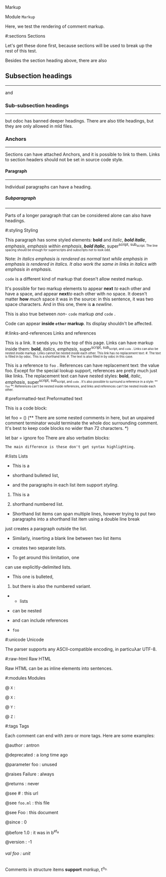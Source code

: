 Markup

 Module  `` Markup `` 


Here, we test the rendering of comment markup.


#:sections  Sections


Let's get these done first, because sections will be used to break up the rest of this test.


Besides the section heading above, there are also




## Subsection headings
---


and




### Sub-subsection headings
---


but odoc has banned deeper headings. There are also title headings, but they are only allowed in mld files.




### Anchors
---


Sections can have attached Anchors, and it is possible to link to them. Links to section headers should not be set in source code style.




#### Paragraph
---


Individual paragraphs can have a heading.




##### Subparagraph
---


Parts of a longer paragraph that can be considered alone can also have headings.




#:styling  Styling


This paragraph has some styled elements: **bold** and _italic_, **_bold italic_**, _emphasis_, __emphasis_ within emphasis_, **_bold italic_**, super<sup>script, sub<sub>script. The line spacing should be enough for superscripts and subscripts not to look odd.


Note: _In italics _emphasis_ is rendered as normal text while _emphasis _in_ emphasis_ is rendered in italics._ _It also work the same in links in italics with _emphasis _in_ emphasis_._


 `` code ``  is a different kind of markup that doesn't allow nested markup.


It's possible for two markup elements to appear **next** _to_ each other and have a space, and appear **next**_to_ each other with no space. It doesn't matter **how** _much_ space it was in the source: in this sentence, it was two space characters. And in this one, there is **a** _newline_.


This is also true between _non-_ `` code ``  markup _and_  `` code `` .


Code can appear **inside  `` other ``  markup**. Its display shouldn't be affected.




#:links-and-references  Links and references


This is a link. It sends you to the top of this page. Links can have markup inside them: **bold**, _italics_, _emphasis_, super<sup>script, sub<sub>script, and  `` code `` . Links can also be nested _inside_ markup. Links cannot be nested inside each other. This link has no replacement text: #. The text is filled in by odoc. This is a shorthand link: #. The text is also filled in by odoc in this case.


This is a reference to  `` foo `` . References can have replacement text: the value foo. Except for the special lookup support, references are pretty much just like links. The replacement text can have nested styles: **bold**, _italic_, _emphasis_, super<sup>script, sub<sub>script, and  `` code `` . It's also possible to surround a reference in a style: ** `` foo `` **. References can't be nested inside references, and links and references can't be nested inside each other.




#:preformatted-text  Preformatted text


This is a code block:


let foo = ()
(** There are some nested comments in here, but an unpaired comment
    terminator would terminate the whole doc surrounding comment. It's
    best to keep code blocks no wider than 72 characters. *)

let bar =
  ignore foo
There are also verbatim blocks:


    The main difference is these don't get syntax highlighting.


#:lists  Lists


- This is a

- shorthand bulleted list,

- and the paragraphs in each list item support _styling_.

1. This is a

2. shorthand numbered list.

- Shorthand list items can span multiple lines, however trying to put two paragraphs into a shorthand list item using a double line break

just creates a paragraph outside the list.


- Similarly, inserting a blank line between two list items

- creates two separate lists.

- To get around this limitation, one


can use explicitly-delimited lists.



- This one is bulleted,

1. but there is also the numbered variant.

- - lists

- can be nested

- and can include references

-  `` foo `` 




#:unicode  Unicode


The parser supports any ASCII-compatible encoding, in particuλar UTF-8.




#:raw-html  Raw HTML


Raw HTML can be  as inline elements into sentences.





#:modules  Modules



@ `` X ``  : 



@ `` X ``  : 



@ `` Y ``  : 



@ `` Z ``  : 




#:tags  Tags


Each comment can end with zero or more tags. Here are some examples:



@author : antron



@deprecated : a _long_ time ago





@parameter foo : unused





@raises Failure : always





@returns : never





@see # : this url





@see  `` foo.ml ``  : this file





@see Foo : this document





@since : 0



@before 1.0 : it was in b<sup>et<sub>a





@version : -1



<a id="val-foo"></a>
###### val foo : unit

Comments in structure items **support** _markup_, t<sup>o<sub>o.


